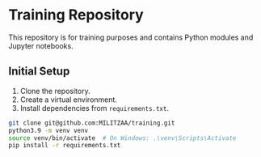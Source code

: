 # Training Repository

This repository is for training purposes and contains Python modules and Jupyter notebooks.

## Initial Setup

1. Clone the repository.
2. Create a virtual environment.
3. Install dependencies from `requirements.txt`.

```bash
git clone git@github.com:MILITZAA/training.git
python3.9 -m venv venv
source venv/bin/activate  # On Windows: .\venv\Scripts\Activate
pip install -r requirements.txt
